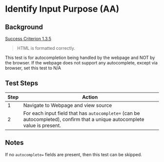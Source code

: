 #  Identify Input Purpose (AA)

## Background
[Success Criterion 1.3.5 ]('https://www.w3.org/WAI/WCAG21/Understanding/identify-input-purpose.html')

> HTML is formatted correctly.

This test is for autocompletion being handled by the webpage and NOT by the browser.
If the webpage does not support any autocomplete, except via browser, set this test to N/A

## Test Steps

|Step|Action|
|--|--|
|1|Navigate to Webpage and view source|
|2|For each input field that has `autocomplete=` (can be autocompleted), confirm that a unique autocomplete value is present.|

## Notes
If no `autocomplete=`  fields are present, then this test can be skipped.

